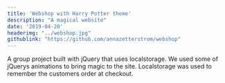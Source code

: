 ```yaml
---
title: 'Webshop with Harry Potter theme'
description: "A magical website"
date: '2019-04-20'
headerimg: "../webshop.jpg"
githublink: "https://github.com/annazetterstrom/webshop"
---
```


A group project built with jQuery that uses localstorage.  We used some of jQuerys animations to bring magic to the site. Localstorage was used to remember the customers order at checkout.